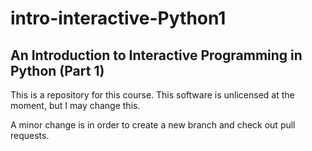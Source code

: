 # intro-interactive-Python1

## An Introduction to Interactive Programming in Python (Part 1)

This is a repository for this course. This software is unlicensed at the moment, but I may change this.

A minor change is in order to create a new branch and check out pull requests.
